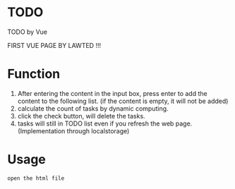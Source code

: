 # TODO
TODO by Vue

FIRST VUE PAGE BY LAWTED !!!



# Function
1. After entering the content in the input box, press enter to add the content to the following list. (if the content is empty, it will not be added)
2. calculate the count of tasks by dynamic computing.
3. click the check button, will delete the tasks.
4. tasks will still in TODO list even if you refresh the web page. (Implementation through localstorage)



# Usage

`open the html file`


